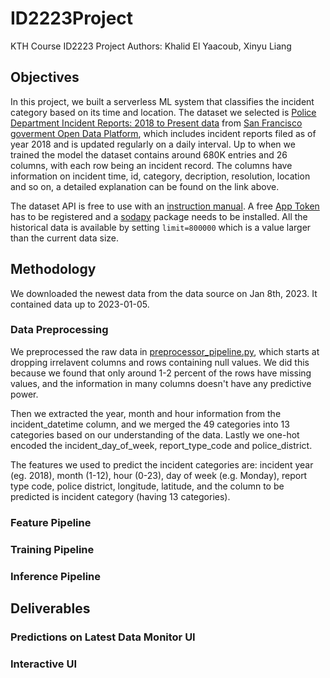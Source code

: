 # ID2223Project
KTH Course ID2223 Project Authors: Khalid El Yaacoub, Xinyu Liang

## Objectives

In this project, we built a serverless ML system that classifies the incident category based on its time and location.
The dataset we selected is [Police Department Incident Reports: 2018 to Present data](https://data.sfgov.org/Public-Safety/Police-Department-Incident-Reports-2018-to-Present/wg3w-h783) from [San Francisco goverment Open Data Platform](https://data.sfgov.org/browse), which includes incident reports filed as of year 2018 and is updated regularly on a daily interval. Up to when we trained the model the dataset contains around 680K entries and 26 columns, with each row being an incident record. The columns have information on incident time, id, category, decription, resolution, location and so on, a detailed explanation can be found on the link above. 

The dataset API is free to use with an [instruction manual](https://dev.socrata.com/foundry/data.sfgov.org/wg3w-h783). A free [App Token](https://data.sfgov.org/profile/edit/developer_settings) has to be registered and a [sodapy](https://github.com/xmunoz/sodapy) package needs to be installed. All the historical data is available by setting `limit=800000` which is a value larger than the current data size.

## Methodology

We downloaded the newest data from the data source on Jan 8th, 2023. It contained data up to 2023-01-05.

### Data Preprocessing

We preprocessed the raw data in [preprocessor_pipeline.py](https://github.com/Hope-Liang/ID2223Project/blob/main/preprocessor_pipeline.py), which starts at dropping irrelavent columns and rows containing null values. We did this because we found that only around 1-2 percent of the rows have missing values, and the information in many columns doesn't have any predictive power.

Then we extracted the year, month and hour information from the incident_datetime column, and we merged the 49 categories into 13 categories based on our understanding of the data. Lastly we one-hot encoded the incident_day_of_week, report_type_code and police_district.

The features we used to predict the incident categories are: incident year (eg. 2018), month (1-12), hour (0-23), day of week (e.g. Monday), report type code, police district, longitude, latitude, and the column to be predicted is incident category (having 13 categories).

### Feature Pipeline


### Training Pipeline


### Inference Pipeline



## Deliverables

### Predictions on Latest Data Monitor UI



### Interactive UI



